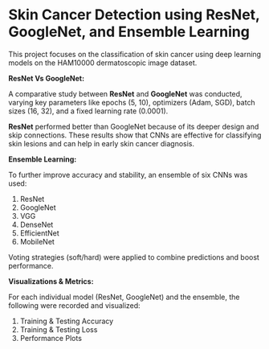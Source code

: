 # Skin Cancer Detection using ResNet, GoogleNet, and Ensemble Learning

This project focuses on the classification of skin cancer using deep learning models on the HAM10000 dermatoscopic image dataset. 

**ResNet Vs GoogleNet:**

A comparative study between **ResNet** and **GoogleNet** was conducted, varying key parameters like epochs (5, 10), optimizers (Adam, SGD), batch sizes (16, 32), and a fixed learning rate (0.0001).

**ResNet** performed better than GoogleNet because of its deeper design and skip connections. These results show that CNNs are effective for classifying skin lesions and can help in early skin cancer diagnosis.

**Ensemble Learning:**

To further improve accuracy and stability, an ensemble of six CNNs was used:
  1. ResNet
  2. GoogleNet
  3. VGG
  4. DenseNet
  5. EfficientNet
  6. MobileNet
     
Voting strategies (soft/hard) were applied to combine predictions and boost performance.

**Visualizations & Metrics:**

For each individual model (ResNet, GoogleNet) and the ensemble, the following were recorded and visualized:
1. Training & Testing Accuracy
2. Training & Testing Loss
3. Performance Plots
